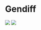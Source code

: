 # Gendiff

<a href="https://codeclimate.com/github/zhukoff-av/project-lvl2-s225/maintainability"><img src="https://api.codeclimate.com/v1/badges/3667e0b9d46ac962dbbe/maintainability" /></a>
<a href="https://codeclimate.com/github/zhukoff-av/project-lvl2-s225/test_coverage"><img src="https://api.codeclimate.com/v1/badges/3667e0b9d46ac962dbbe/test_coverage" /></a>
